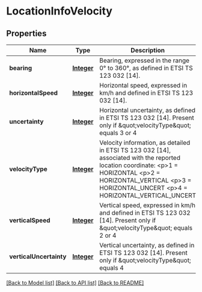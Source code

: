 # LocationInfoVelocity
## Properties

Name | Type | Description | Notes
------------ | ------------- | ------------- | -------------
**bearing** | [**Integer**](integer.md) | Bearing, expressed in the range 0° to 360°, as defined in ETSI TS 123 032 [14]. | [default to null]
**horizontalSpeed** | [**Integer**](integer.md) | Horizontal speed, expressed in km/h and defined in ETSI TS 123 032 [14]. | [default to null]
**uncertainty** | [**Integer**](integer.md) | Horizontal uncertainty, as defined in ETSI TS 123 032 [14]. Present only if \&quot;velocityType\&quot; equals 3 or 4 | [optional] [default to null]
**velocityType** | [**Integer**](integer.md) | Velocity information, as detailed in ETSI TS 123 032 [14], associated with the reported location coordinate: &lt;p&gt;1 &#x3D; HORIZONTAL &lt;p&gt;2 &#x3D; HORIZONTAL_VERTICAL &lt;p&gt;3 &#x3D; HORIZONTAL_UNCERT &lt;p&gt;4 &#x3D; HORIZONTAL_VERTICAL_UNCERT | [default to null]
**verticalSpeed** | [**Integer**](integer.md) | Vertical speed, expressed in km/h and defined in ETSI TS 123 032 [14]. Present only if \&quot;velocityType\&quot; equals 2 or 4 | [optional] [default to null]
**verticalUncertainty** | [**Integer**](integer.md) | Vertical uncertainty, as defined in ETSI TS 123 032 [14]. Present only if \&quot;velocityType\&quot; equals 4 | [optional] [default to null]

[[Back to Model list]](../README.md#documentation-for-models) [[Back to API list]](../README.md#documentation-for-api-endpoints) [[Back to README]](../README.md)

